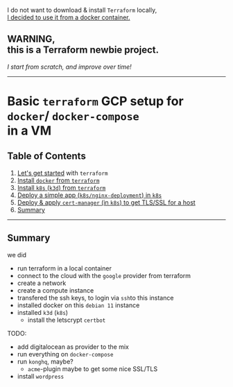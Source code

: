 
I do not want to download & install `Terraform` locally, 
<br>
[I decided to use it from a docker container.](https://www.mrjamiebowman.com/software-development/docker/running-terraform-in-docker-locally/)

## WARNING,<br>this is a Terraform newbie project.<br>
_I start from scratch, and improve over time!_

--------
# Basic `terraform` GCP setup for <br> `docker`/ `docker-compose` <br> in a VM

## Table of Contents
1. [Let's get started](/terraform) with `terraform` 
2. [Install `docker` from `terraform`](/terraform/README.md#from-terraform)
3. [Install `k8s` (`k3d`) from `terraform`](/k8s)
5. [Deploy a simple app (`k8s/nginx-deployment`) in `k8s`](/k8s/nginx-deploy)
5. [Deploy & apply `cert-manager` (in `k8s`) to get TLS/SSL for a host](/k8s/ssl-tls)
6. [Summary](#summary)

---

## Summary
we did

- run terraform in a local container
- connect to the cloud with the `google` provider from terraform
- create a network
- create a compute instance
- transfered the ssh keys, to login via `ssh`to this instance
- installed docker on this `debian 11` instance
- installed `k3d` (`k8s`)
  - install the letscrypt `certbot`

TODO:

- add digitalocean as provider to the mix
- run everything on `docker-compose`
- run `konghq`, maybe?
  - `acme`-plugin maybe to get some nice SSL/TLS
- install `wordpress`